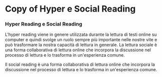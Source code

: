 # Copy of Hyper e Social Reading

### Hyper Reading e Social Reading

L'hyper reading viene in genere utilizzata durante la lettura di testi online su computer e quindi svolge un ruolo sempre più importante nelle nostre vite e può trasformare la nostra capacità di lettura in generale. La lettura sociale è una forma collaborativa di lettura online che incorpora la discussione nel processo di lettura e lo trasforma in un'esperienza comune.

Il social reading è una forma collaborativa di lettura online che incorpora la discussione nel processo di lettura e lo trasforma in un'esperienza comune.
